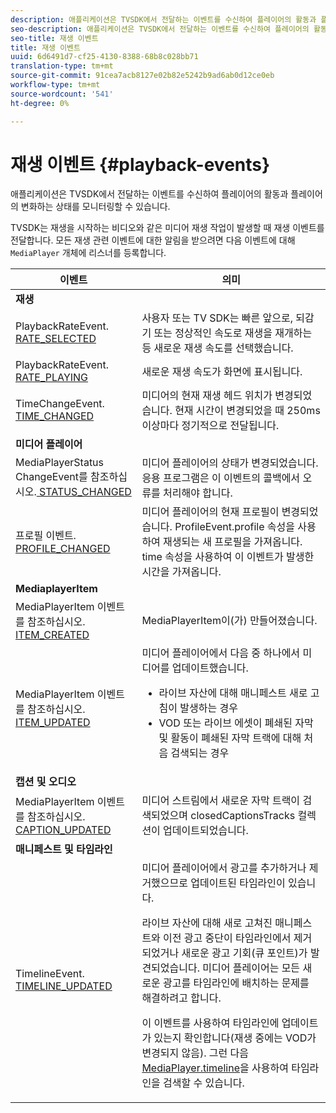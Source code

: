 ```yaml
---
description: 애플리케이션은 TVSDK에서 전달하는 이벤트를 수신하여 플레이어의 활동과 플레이어의 변화하는 상태를 모니터링할 수 있습니다.
seo-description: 애플리케이션은 TVSDK에서 전달하는 이벤트를 수신하여 플레이어의 활동과 플레이어의 변화하는 상태를 모니터링할 수 있습니다.
seo-title: 재생 이벤트
title: 재생 이벤트
uuid: 6d6491d7-cf25-4130-8388-68b8c028bb71
translation-type: tm+mt
source-git-commit: 91cea7acb8127e02b82e5242b9ad6ab0d12ce0eb
workflow-type: tm+mt
source-wordcount: '541'
ht-degree: 0%

---
```



# 재생 이벤트 {#playback-events}

애플리케이션은 TVSDK에서 전달하는 이벤트를 수신하여 플레이어의 활동과 플레이어의 변화하는 상태를 모니터링할 수 있습니다.

TVSDK는 재생을 시작하는 비디오와 같은 미디어 재생 작업이 발생할 때 재생 이벤트를 전달합니다. 모든 재생 관련 이벤트에 대한 알림을 받으려면 다음 이벤트에 대해 `MediaPlayer` 개체에 리스너를 등록합니다.

<table frame="all" colsep="1" rowsep="1" id="table_922EEA3DE0BD47BA982E11F890CA0A6B"> 
 <thead> 
  <tr rowsep="1"> 
   <th colname="1" class="entry"> 이벤트 </th> 
   <th colname="2" class="entry"> 의미 </th> 
  </tr> 
 </thead>
 <tbody> 
  <tr rowsep="1"> 
   <td colname="1"><b>재생</b> </td> 
   <td colname="2"> </td>
  </tr> 
  <tr rowsep="1"> 
   <td colname="1">PlaybackRateEvent.<a href="https://help.adobe.com/en_US/primetime/api/psdk/asdoc-dhls_1.4/com/adobe/mediacore/events/PlaybackRateEvent.html#RATE_SELECTED" format="html" scope="external"> RATE_SELECTED</a> </td> 
   <td colname="2"> 사용자 또는 TV SDK는 빠른 앞으로, 되감기 또는 정상적인 속도로 재생을 재개하는 등 새로운 재생 속도를 선택했습니다. </td> 
  </tr> 
  <tr rowsep="1"> 
   <td colname="1">PlaybackRateEvent.<a href="https://help.adobe.com/en_US/primetime/api/psdk/asdoc-dhls_1.4/com/adobe/mediacore/events/PlaybackRateEvent.html#RATE_PLAYING" format="html" scope="external"> RATE_PLAYING</a> </td> 
   <td colname="2"> 새로운 재생 속도가 화면에 표시됩니다. </td> 
  </tr> 
  <tr rowsep="1"> 
   <td colname="1"> TimeChangeEvent.<a href="https://help.adobe.com/en_US/primetime/api/psdk/asdoc-dhls_1.4/com/adobe/mediacore/events/TimeChangeEvent.html#TIME_CHANGED" format="html" scope="external"> TIME_CHANGED</a> </td> 
   <td colname="2"> 미디어의 현재 재생 헤드 위치가 변경되었습니다. 현재 시간이 변경되었을 때 250ms 이상마다 정기적으로 전달됩니다. </td> 
  </tr> 
  <tr rowsep="1"> 
   <td colname="1"><b>미디어 플레이어</b> </td> 
   <td colname="2"> </td>
  </tr> 
  <tr rowsep="1"> 
   <td colname="1">MediaPlayerStatus ChangeEvent를 참조하십시오.<a href="https://help.adobe.com/en_US/primetime/api/psdk/asdoc-dhls_1.4/com/adobe/mediacore/events/MediaPlayerStatusChangeEvent.html#STATUS_CHANGED" format="html" scope="external"> STATUS_CHANGED</a> </td> 
   <td colname="2"> 미디어 플레이어의 상태가 변경되었습니다. 응용 프로그램은 이 이벤트의 콜백에서 오류를 처리해야 합니다. </td> 
  </tr> 
  <tr rowsep="1"> 
   <td colname="1">프로필 이벤트.<a href="https://help.adobe.com/en_US/primetime/api/psdk/asdoc-dhls_1.4/com/adobe/mediacore/events/ProfileEvent.html#PROFILE_CHANGED" format="html" scope="external"> PROFILE_CHANGED</a> </td> 
   <td colname="2">미디어 플레이어의 현재 프로필이 변경되었습니다. <span class="codeph"> ProfileEvent.profile</span> 속성을 사용하여 재생되는 새 프로필을 가져옵니다. <span class="codeph"> time</span> 속성을 사용하여 이 이벤트가 발생한 시간을 가져옵니다. </td> 
  </tr> 
  <tr rowsep="1"> 
   <td colname="1"><b>MediaplayerItem</b> </td> 
   <td colname="2"> </td>
  </tr> 
  <tr rowsep="1"> 
   <td colname="1">MediaPlayerItem 이벤트를 참조하십시오.<a href="https://help.adobe.com/en_US/primetime/api/psdk/asdoc-dhls_1.4/com/adobe/mediacore/events/MediaPlayerItemEvent.html#ITEM_CREATED" format="html" scope="external"> ITEM_CREATED</a> </td> 
   <td colname="2"><span class="codeph"> MediaPlayerItem</span>이(가) 만들어졌습니다. </td> 
  </tr> 
  <tr rowsep="1"> 
   <td colname="1">MediaPlayerItem 이벤트를 참조하십시오.<a href="https://help.adobe.com/en_US/primetime/api/psdk/asdoc-dhls_1.4/com/adobe/mediacore/events/MediaPlayerItemEvent.html#ITEM_UPDATED" format="html" scope="external"> ITEM_UPDATED</a> </td> 
   <td colname="2">미디어 플레이어에서 다음 중 하나에서 미디어를 업데이트했습니다. 
    <ul id="ul_E4D1A1D468544C3B9F8046E9B68A956D"> 
     <li id="li_35A2A417BF924E039D9CB36CFBCDFEB6">라이브 자산에 대해 매니페스트 새로 고침이 발생하는 경우 </li> 
     <li id="li_E7AB380C212B4011B07C3B313282681C">VOD 또는 라이브 에셋이 폐쇄된 자막 및 활동이 폐쇄된 자막 트랙에 대해 처음 검색되는 경우 </li> 
    </ul> </td> 
  </tr> 
  <tr rowsep="1"> 
   <td colname="1"><b>캡션 및 오디오</b> </td> 
   <td colname="2"> </td>
  </tr> 
  <tr rowsep="1"> 
   <td colname="1"> MediaPlayerItem 이벤트를 참조하십시오.<a href="https://help.adobe.com/en_US/primetime/api/psdk/asdoc-dhls_1.4/com/adobe/mediacore/events/MediaPlayerItemEvent.html#CAPTION_UPDATED" format="html" scope="external"> CAPTION_UPDATED</a> </td> 
   <td colname="2">미디어 스트림에서 새로운 자막 트랙이 검색되었으며 <span class="codeph"> closedCaptionsTracks</span> 컬렉션이 업데이트되었습니다. </td> 
  </tr> 
  <tr rowsep="1"> 
   <td colname="1"><b>매니페스트 및 타임라인</b> </td> 
   <td colname="2"> </td>
  </tr> 
  <tr rowsep="0"> 
   <td colname="1">TimelineEvent.<a href="https://help.adobe.com/en_US/primetime/api/psdk/asdoc-dhls_1.4/com/adobe/mediacore/events/TimelineEvent.html#TIMELINE_UPDATED" format="html" scope="external"> TIMELINE_UPDATED</a> </td> 
   <td colname="2">미디어 플레이어에서 광고를 추가하거나 제거했으므로 업데이트된 타임라인이 있습니다. <p>라이브 자산에 대해 새로 고쳐진 매니페스트와 이전 광고 중단이 타임라인에서 제거되었거나 새로운 광고 기회(큐 포인트)가 발견되었습니다. 미디어 플레이어는 모든 새로운 광고를 타임라인에 배치하는 문제를 해결하려고 합니다. </p> <p> 이 이벤트를 사용하여 타임라인에 업데이트가 있는지 확인합니다(재생 중에는 VOD가 변경되지 않음). 그런 다음 <a href="https://help.adobe.com/en_US/primetime/api/psdk/asdoc-dhls_1.4/com/adobe/mediacore/MediaPlayer.html#timeline" format="html" scope="external"> MediaPlayer.timeline</a>을 사용하여 타임라인을 검색할 수 있습니다. </p> </td> 
  </tr> 
 </tbody> 
</table>

